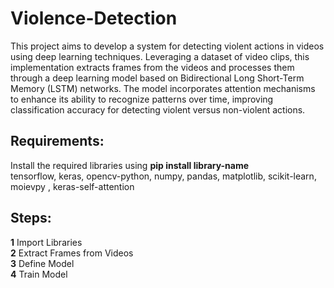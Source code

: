 # Violence-Detection
This project aims to develop a system for detecting violent actions in videos using deep learning techniques. Leveraging a dataset of video clips, this implementation extracts frames from the videos and processes them through a deep learning model based on Bidirectional Long Short-Term Memory (LSTM) networks. The model incorporates attention mechanisms to enhance its ability to recognize patterns over time, improving classification accuracy for detecting violent versus non-violent actions. 
## Requirements:
Install the required libraries using **pip install library-name**  
tensorflow, keras, opencv-python, numpy, pandas, matplotlib, scikit-learn, moievpy , keras-self-attention
## Steps:  
**1** Import Libraries  
**2** Extract Frames from Videos  
**3** Define Model  
**4** Train Model  


